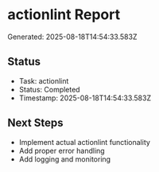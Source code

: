 # actionlint Report

Generated: 2025-08-18T14:54:33.583Z

## Status
- Task: actionlint
- Status: Completed
- Timestamp: 2025-08-18T14:54:33.583Z

## Next Steps
- Implement actual actionlint functionality
- Add proper error handling
- Add logging and monitoring
